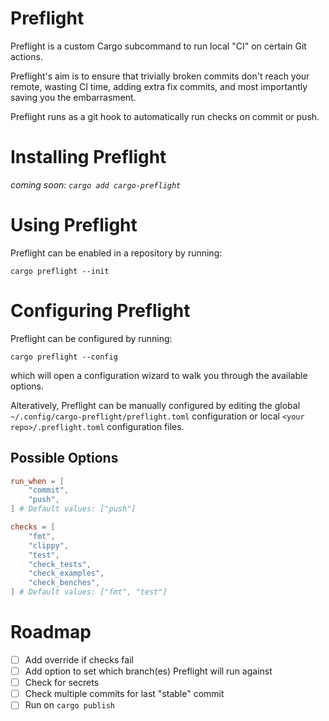 # Preflight

Preflight is a custom Cargo subcommand to run local "CI" on certain Git actions.

Preflight's aim is to ensure that trivially broken commits don't reach your remote, wasting CI time, adding extra fix commits, and most importantly saving you the embarrasment.

Preflight runs as a git hook to automatically run checks on commit or push.

# Installing Preflight

_coming soon: `cargo add cargo-preflight`_

# Using Preflight

Preflight can be enabled in a repository by running:

```
cargo preflight --init
```

# Configuring Preflight

Preflight can be configured by running:

```
cargo preflight --config
```

which will open a configuration wizard to walk you through the available options.

Alteratively, Preflight can be manually configured by editing the global `~/.config/cargo-preflight/preflight.toml` configuration or local `<your repo>/.preflight.toml` configuration files.

## Possible Options

```toml
run_when = [
    "commit",
    "push",
] # Default values: ["push"]

checks = [
    "fmt",
    "clippy",
    "test",
    "check_tests",
    "check_examples",
    "check_benches",
] # Default values: ["fmt", "test"]
```

# Roadmap

- [ ] Add override if checks fail
- [ ] Add option to set which branch(es) Preflight will run against
- [ ] Check for secrets
- [ ] Check multiple commits for last "stable" commit
- [ ] Run on `cargo publish`
